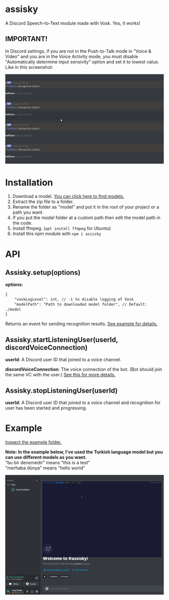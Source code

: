 # assisky
A Discord Speech-to-Text module made with Vosk. Yes, it works!

## **IMPORTANT!**
In Discord settings, if you are not in the Push-to-Talk mode in "Voice & Video" and you are in the Voice Activity mode, you must disable "Automatically determine input sensivity" option and set it to lowest value. Like in this screenshot:
<br />

![always transmit](./img/always_transmit.gif)

# Installation
1. Download a model. [You can click here to find models.](https://alphacephei.com/vosk/models)
2. Extract the zip file to a folder.
3. Rename the folder as "model" and put it in the root of your project or a path you want.
4. If you put the model folder at a custom path then edit the model path in the code.
5. Install ffmpeg. (``apt install ffmpeg`` for Ubuntu)
6. Install this npm module with ``npm i assisky``

# API
## Assisky.setup(options)
**options:**
```jsonc
{
    "voskLogLevel": int, // -1 to disable logging of Vosk
    "modelPath": "Path to downloaded model folder", // Default: ./model
}
```
Returns an event for sending recognition results. [See example for details.](./example/index.js)

## Assisky.startListeningUser(userId, discordVoiceConnection)
**userId**: A Discord user ID that joined to a voice channel.
<br />

**discordVoiceConnection**: The voice connection of the bot. (Bot should join the same VC with the user.) [See this for more details.](https://discordjs.guide/voice/)

## Assisky.stopListeningUser(userId)
**userId**: A Discord user ID that joined to a voice channel and recognition for user has been started and progressing.

# Example
[Inspect the example folder.](./example/index.js)
<br />

**Note: In the example below, I've used the Turkish language model but you can use different models as you want.**
<br />
"bu bir denemedir" means "this is a test"
<br />
"merhaba dünya" means "hello world"

![Example.gif](./img/Example.gif)